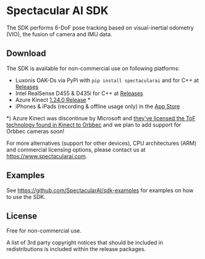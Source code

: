 # Spectacular AI SDK

The SDK performs 6-DoF pose tracking based on visual-inertial odometry (VIO), the fusion of camera and IMU data.

## Download

The SDK is available for non-commercial use on following platforms:

* Luxonis OAK-Ds via PyPi with `pip install spectacularai` and for C++ at [Releases](https://github.com/SpectacularAI/sdk/releases/latest)
* Intel RealSense D455 & D435i for C++ at [Releases](https://github.com/SpectacularAI/sdk/releases/latest)
* Azure Kinect [1.24.0 Release](https://github.com/SpectacularAI/sdk/releases/tag/v1.24.0) *
* iPhones & iPads (recording & offline usage only) in the [App Store](https://apps.apple.com/us/app/spectacular-rec/id6473188128)

*&#41; Azure Kinect was discontinue by Microsoft and [they've licensed the ToF technology found in Kinect to Orbbec](https://www.orbbec.com/microsoft-collaboration/) and we plan to add support for Orbbec cameras soon!

For more alternatives (support for other devices), CPU architectures (ARM) and commercial licensing options, please contact us at https://www.spectacularai.com.

## Examples

See https://github.com/SpectacularAI/sdk-examples for examples on how to use the SDK.

## License

Free for non-commercial use.

A list of 3rd party copyright notices that should be included in redistributions is included within the release packages.
